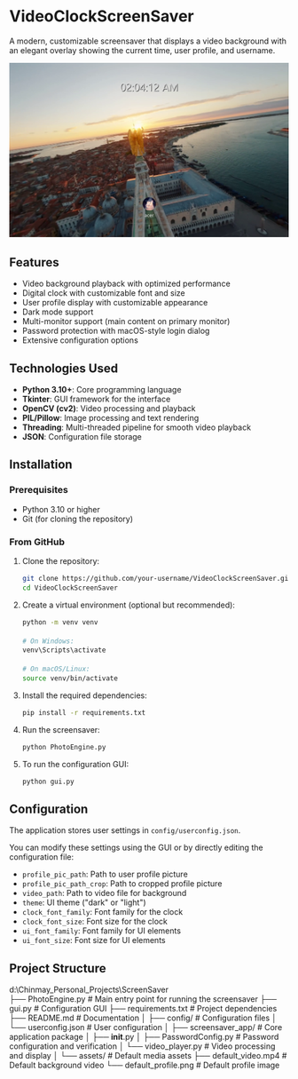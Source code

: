# VideoClockScreenSaver

A modern, customizable screensaver that displays a video background with an elegant overlay showing the current time, user profile, and username.

![VideoClockScreenSaver Preview](screenshots/preview.png)

## Features

- Video background playback with optimized performance
- Digital clock with customizable font and size
- User profile display with customizable appearance
- Dark mode support
- Multi-monitor support (main content on primary monitor)
- Password protection with macOS-style login dialog
- Extensive configuration options

## Technologies Used

- **Python 3.10+**: Core programming language
- **Tkinter**: GUI framework for the interface
- **OpenCV (cv2)**: Video processing and playback
- **PIL/Pillow**: Image processing and text rendering
- **Threading**: Multi-threaded pipeline for smooth video playback
- **JSON**: Configuration file storage

## Installation

### Prerequisites

- Python 3.10 or higher
- Git (for cloning the repository)

### From GitHub

1. Clone the repository:
   ```bash
   git clone https://github.com/your-username/VideoClockScreenSaver.git
   cd VideoClockScreenSaver
   ```

2. Create a virtual environment (optional but recommended):
   ```bash
   python -m venv venv
   
   # On Windows:
   venv\Scripts\activate
   
   # On macOS/Linux:
   source venv/bin/activate
   ```

3. Install the required dependencies:
   ```bash
   pip install -r requirements.txt
   ```

4. Run the screensaver:
   ```bash
   python PhotoEngine.py
   ```

5. To run the configuration GUI:
   ```bash
   python gui.py
   ```

## Configuration

The application stores user settings in `config/userconfig.json`.

You can modify these settings using the GUI or by directly editing the configuration file:

- `profile_pic_path`: Path to user profile picture
- `profile_pic_path_crop`: Path to cropped profile picture
- `video_path`: Path to video file for background
- `theme`: UI theme ("dark" or "light")
- `clock_font_family`: Font family for the clock
- `clock_font_size`: Font size for the clock
- `ui_font_family`: Font family for UI elements
- `ui_font_size`: Font size for UI elements

## Project Structure
d:\Chinmay_Personal_Projects\ScreenSaver\
├── PhotoEngine.py                # Main entry point for running the screensaver
├── gui.py                        # Configuration GUI
├── requirements.txt              # Project dependencies
├── README.md                     # Documentation
│
├── config/                       # Configuration files
│   └── userconfig.json           # User configuration
│
├── screensaver_app/              # Core application package
│   ├── __init__.py
│   ├── PasswordConfig.py         # Password configuration and verification
│   └── video_player.py           # Video processing and display
│
└── assets/                       # Default media assets
    ├── default_video.mp4         # Default background video
    └── default_profile.png       # Default profile image
